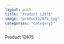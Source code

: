 ```yaml
---
layout: post
title: "Product 12875"
image: "product12875.jpg"
categories: "category1"
---
```

Product 12875
